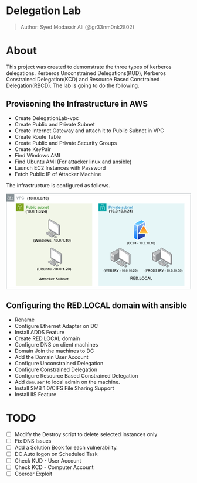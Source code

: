 # Delegation Lab

> Author: Syed Modassir Ali (@gr33nm0nk2802)

# About

This project was created to demonstrate the three types of kerberos delegations. Kerberos Unconstrained Delegations(KUD), Kerberos Constrained Delegation(KCD) and Resource Based Constrained Delegation(RBCD). The lab is going to do the following.

## Provisoning the Infrastructure in AWS
 
- Create DelegationLab-vpc
- Create Public and Private Subnet
- Create Internet Gateway and attach it to Public Subnet in VPC
- Create Route Table
- Create Public and Private Security Groups
- Create KeyPair
- Find Windows AMI
- Find Ubuntu AMI (For attacker linux and ansible)
- Launch EC2 Instances with Password
- Fetch Public IP of Attacker Machine

The infrastructure is configured as follows.

![](/docs/assets/images/DelegationLab-Diagram.png)

## Configuring the RED.LOCAL domain with ansible

- Rename 
- Configure Ethernet Adapter on DC
- Install ADDS Feature
- Create RED.LOCAL domain
- Configure DNS on client machines
- Domain Join the machines to DC
- Add the Domain User Account
- Configure Unconstrained Delegation 
- Configure Constrained Delegation
- Configure Resource Based Constrained Delegation
- Add `domuser` to local admin on the machine.
- Install SMB 1.0/CIFS File Sharing Support
- Install IIS Feature

# TODO 

- [ ] Modify the Destroy script to delete selected instances only
- [ ] Fix DNS Issues
- [ ] Add a Solution Book for each vulnerability.
- [ ] DC Auto logon on Scheduled Task
- [ ] Check KUD - User Account
- [ ] Check KCD - Computer Account
- [ ] Coercer Exploit
